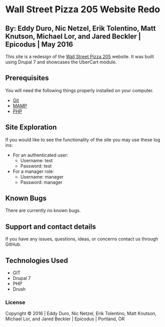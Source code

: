 # Wall Street Pizza 205 Website Redo
## By: Eddy Duro, Nic Netzel, Erik Tolentino, Matt Knutson, Michael Lor, and Jared Beckler | Epicodus | May 2016
This site is a redesign of the [Wall Street Pizza 205](http://wallstreetpizza205.com) website. It was built using Drupal 7 and showcases the UberCart module.

## Prerequisites
You will need the following things properly installed on your computer.
- [Git](http://git-scm.com/)
- [MAMP](https://www.mamp.info/en/)
- [PHP](http://php.net/manual/en/install.php)

## Site Exploration
If you would like to see the functionality of the site you may use these log ins:
- For an authenticated user:
	- Username: test
	- Password: test
- For a manager role:
	- Username: manager
	- Password: manager

## Known Bugs
There are currently no known bugs.

## Support and contact details
If you have any issues, questions, ideas, or concerns contact us through GitHub.

## Technologies Used
- GIT
- Drupal 7
- PHP
- Drush

### License
Copyright © 2016  |  Eddy Duro, Nic Netzel, Erik Tolentino, Matt Knutson, Michael Lor, and Jared Beckler  |  Epicodus  |  Portland, OR